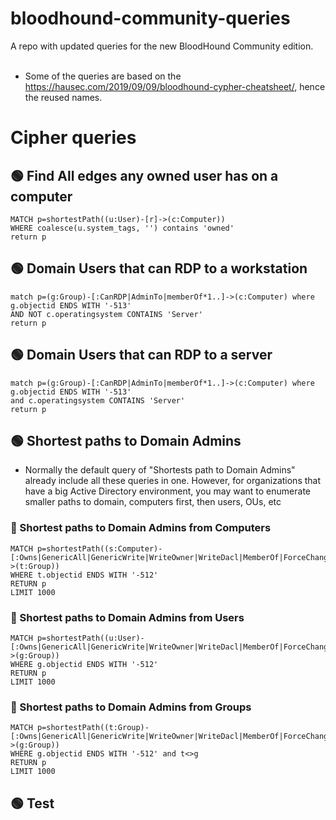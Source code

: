 # bloodhound-community-queries
A repo with updated queries for the new BloodHound Community edition.
<br>
<br>
- Some of the queries are based on the https://hausec.com/2019/09/09/bloodhound-cypher-cheatsheet/, hence the reused names.

# Cipher queries
## :green_circle: Find All edges any owned user has on a computer
```cipher
MATCH p=shortestPath((u:User)-[r]->(c:Computer))
WHERE coalesce(u.system_tags, '') contains 'owned'
return p
```

## :green_circle: Domain Users that can RDP to a workstation
```
match p=(g:Group)-[:CanRDP|AdminTo|memberOf*1..]->(c:Computer) where g.objectid ENDS WITH '-513'
AND NOT c.operatingsystem CONTAINS 'Server'
return p
```

## :green_circle: Domain Users that can RDP to a server
```
match p=(g:Group)-[:CanRDP|AdminTo|memberOf*1..]->(c:Computer) where g.objectid ENDS WITH '-513'
and c.operatingsystem CONTAINS 'Server'
return p
```

## :green_circle: Shortest paths to Domain Admins
- Normally the default query of "Shortests path to Domain Admins" already include all these queries in one. However, for organizations that have a big Active Directory environment, you may want to enumerate smaller paths to domain, computers first, then users, OUs, etc

### :small_blue_diamond: Shortest paths to Domain Admins from Computers
```
MATCH p=shortestPath((s:Computer)-[:Owns|GenericAll|GenericWrite|WriteOwner|WriteDacl|MemberOf|ForceChangePassword|AllExtendedRights|AddMember|HasSession|AllowedToDelegate|CoerceToTGT|AllowedToAct|AdminTo|CanPSRemote|CanRDP|ExecuteDCOM|HasSIDHistory|AddSelf|DCSync|ReadLAPSPassword|ReadGMSAPassword|DumpSMSAPassword|SQLAdmin|AddAllowedToAct|WriteSPN|AddKeyCredentialLink|SyncLAPSPassword|WriteAccountRestrictions|WriteGPLink|GoldenCert|ADCSESC1|ADCSESC3|ADCSESC4|ADCSESC6a|ADCSESC6b|ADCSESC9a|ADCSESC9b|ADCSESC10a|ADCSESC10b|ADCSESC13|SyncedToEntraUser|CoerceAndRelayNTLMToSMB|CoerceAndRelayNTLMToADCS|WriteOwnerLimitedRights|OwnsLimitedRights|CoerceAndRelayNTLMToLDAP|CoerceAndRelayNTLMToLDAPS|ContainsIdentity|PropagatesACEsTo|GPOAppliesTo|CanApplyGPO|HasTrustKeys|DCFor|SameForestTrust|SpoofSIDHistory|AbuseTGTDelegation*1..]->(t:Group))
WHERE t.objectid ENDS WITH '-512'
RETURN p
LIMIT 1000
```
### :small_blue_diamond: Shortest paths to Domain Admins from Users
```
MATCH p=shortestPath((u:User)-[:Owns|GenericAll|GenericWrite|WriteOwner|WriteDacl|MemberOf|ForceChangePassword|AllExtendedRights|AddMember|HasSession|AllowedToDelegate|CoerceToTGT|AllowedToAct|AdminTo|CanPSRemote|CanRDP|ExecuteDCOM|HasSIDHistory|AddSelf|DCSync|ReadLAPSPassword|ReadGMSAPassword|DumpSMSAPassword|SQLAdmin|AddAllowedToAct|WriteSPN|AddKeyCredentialLink|SyncLAPSPassword|WriteAccountRestrictions|WriteGPLink|GoldenCert|ADCSESC1|ADCSESC3|ADCSESC4|ADCSESC6a|ADCSESC6b|ADCSESC9a|ADCSESC9b|ADCSESC10a|ADCSESC10b|ADCSESC13|SyncedToEntraUser|CoerceAndRelayNTLMToSMB|CoerceAndRelayNTLMToADCS|WriteOwnerLimitedRights|OwnsLimitedRights|CoerceAndRelayNTLMToLDAP|CoerceAndRelayNTLMToLDAPS|ContainsIdentity|PropagatesACEsTo|GPOAppliesTo|CanApplyGPO|HasTrustKeys|DCFor|SameForestTrust|SpoofSIDHistory|AbuseTGTDelegation*1..]->(g:Group))
WHERE g.objectid ENDS WITH '-512'
RETURN p
LIMIT 1000
```
### :small_blue_diamond: Shortest paths to Domain Admins from Groups
```
MATCH p=shortestPath((t:Group)-[:Owns|GenericAll|GenericWrite|WriteOwner|WriteDacl|MemberOf|ForceChangePassword|AllExtendedRights|AddMember|HasSession|AllowedToDelegate|CoerceToTGT|AllowedToAct|AdminTo|CanPSRemote|CanRDP|ExecuteDCOM|HasSIDHistory|AddSelf|DCSync|ReadLAPSPassword|ReadGMSAPassword|DumpSMSAPassword|SQLAdmin|AddAllowedToAct|WriteSPN|AddKeyCredentialLink|SyncLAPSPassword|WriteAccountRestrictions|WriteGPLink|GoldenCert|ADCSESC1|ADCSESC3|ADCSESC4|ADCSESC6a|ADCSESC6b|ADCSESC9a|ADCSESC9b|ADCSESC10a|ADCSESC10b|ADCSESC13|SyncedToEntraUser|CoerceAndRelayNTLMToSMB|CoerceAndRelayNTLMToADCS|WriteOwnerLimitedRights|OwnsLimitedRights|CoerceAndRelayNTLMToLDAP|CoerceAndRelayNTLMToLDAPS|ContainsIdentity|PropagatesACEsTo|GPOAppliesTo|CanApplyGPO|HasTrustKeys|DCFor|SameForestTrust|SpoofSIDHistory|AbuseTGTDelegation*1..]->(g:Group))
WHERE g.objectid ENDS WITH '-512' and t<>g
RETURN p
LIMIT 1000
```

## :green_circle: Test
